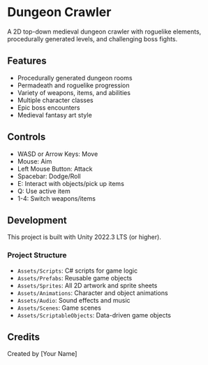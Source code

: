 # Dungeon Crawler

A 2D top-down medieval dungeon crawler with roguelike elements, procedurally generated levels, and challenging boss fights.

## Features

- Procedurally generated dungeon rooms
- Permadeath and roguelike progression
- Variety of weapons, items, and abilities
- Multiple character classes
- Epic boss encounters
- Medieval fantasy art style

## Controls

- WASD or Arrow Keys: Move
- Mouse: Aim
- Left Mouse Button: Attack
- Spacebar: Dodge/Roll
- E: Interact with objects/pick up items
- Q: Use active item
- 1-4: Switch weapons/items

## Development

This project is built with Unity 2022.3 LTS (or higher).

### Project Structure

- `Assets/Scripts`: C# scripts for game logic
- `Assets/Prefabs`: Reusable game objects
- `Assets/Sprites`: All 2D artwork and sprite sheets
- `Assets/Animations`: Character and object animations
- `Assets/Audio`: Sound effects and music
- `Assets/Scenes`: Game scenes
- `Assets/ScriptableObjects`: Data-driven game objects

## Credits

Created by [Your Name] 